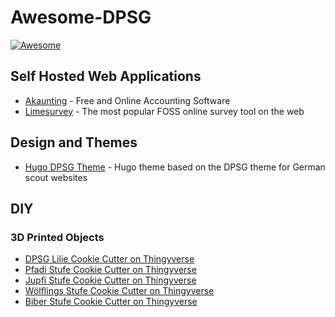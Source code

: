 # Awesome-DPSG

[![Awesome](https://cdn.jsdelivr.net/gh/sindresorhus/awesome@d7305f38d29fed78fa85652e3a63e154dd8e8829/media/badge.svg)](https://github.com/sindresorhus/awesome)

## Self Hosted Web Applications

- [Akaunting](https://github.com/akaunting/akaunting) - Free and Online Accounting Software 
- [Limesurvey](https://github.com/LimeSurvey/LimeSurvey) - The most popular FOSS online survey tool on the web

## Design and Themes

- [Hugo DPSG Theme](https://github.com/pfadfinder-konstanz/hugo-dpsg) - Hugo theme based on the DPSG theme for German scout websites

## DIY

### 3D Printed Objects

- [DPSG Lilie Cookie Cutter on Thingyverse](https://www.thingiverse.com/thing:4672759)
- [Pfadi Stufe Cookie Cutter on Thingyverse](https://www.thingiverse.com/thing:4646424)
- [Jupfi Stufe Cookie Cutter on Thingyverse](https://www.thingiverse.com/thing:4646408)
- [Wölflings Stufe Cookie Cutter on Thingyverse](https://www.thingiverse.com/thing:4646398)
- [Biber Stufe Cookie Cutter on Thingyverse](https://www.thingiverse.com/thing:4646427)
